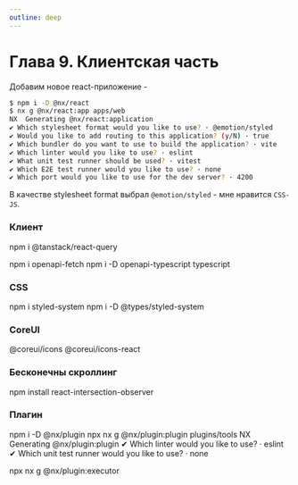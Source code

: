```yaml
---
outline: deep
---
```


# Глава 9. Клиентская часть

Добавим новое react-приложение -

```bash
$ npm i -D @nx/react
$ nx g @nx/react:app apps/web
NX  Generating @nx/react:application
✔ Which stylesheet format would you like to use? · @emotion/styled
✔ Would you like to add routing to this application? (y/N) · true
✔ Which bundler do you want to use to build the application? · vite
✔ Which linter would you like to use? · eslint
✔ What unit test runner should be used? · vitest
✔ Which E2E test runner would you like to use? · none
✔ Which port would you like to use for the dev server? · 4200
```

В качестве stylesheet format выбрал `@emotion/styled` - мне нравится `CSS-JS`.

### Клиент

npm i @tanstack/react-query

npm i openapi-fetch
npm i -D openapi-typescript typescript

### CSS
npm i styled-system
npm i -D @types/styled-system

### CoreUI
@coreui/icons @coreui/icons-react

### Бесконечны скроллинг
npm install react-intersection-observer

### Плагин

npm i -D @nx/plugin
npx nx g @nx/plugin:plugin plugins/tools
NX  Generating @nx/plugin:plugin
✔ Which linter would you like to use? · eslint
✔ Which unit test runner would you like to use? · none

npx nx g @nx/plugin:executor
